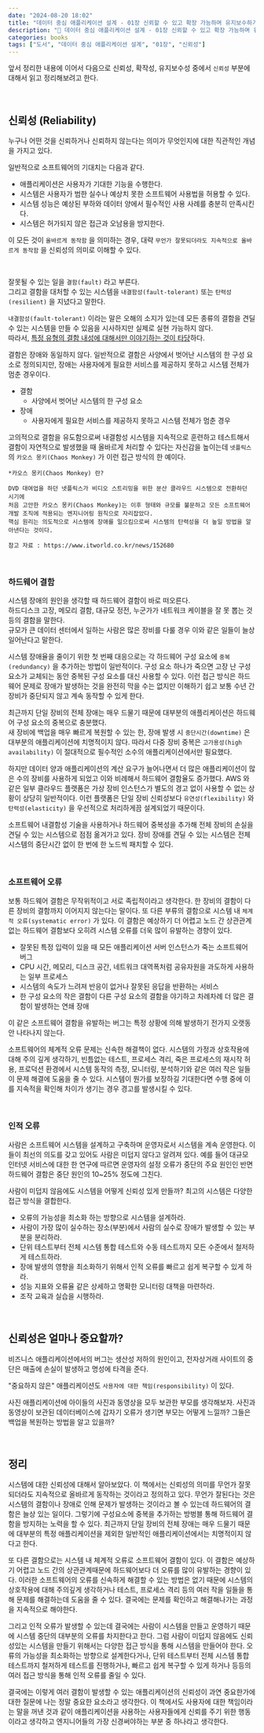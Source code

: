 ```yaml
---
date: "2024-08-20 18:02"
title: "데이터 중심 애플리케이션 설계 - 01장 신뢰할 수 있고 확장 가능하며 유지보수하기 쉬운 애플리케이션 (2) 신뢰성"
description: "📖 데이터 중심 애플리케이션 설계 - 01장 신뢰할 수 있고 확장 가능하며 유지보수하기 쉬운 애플리케이션 읽고 정리하기"
categories: books
tags: ["도서", "데이터 중심 애플리케이션 설계", "01장", "신뢰성"]
---
```


앞서 정리한 내용에 이어서 다음으로 신뢰성, 확작성, 유지보수성 중에서 `신뢰성` 부분에 대해서 읽고 정리해보려고 한다.  

<br>

## 신뢰성 (Reliability) 

누구나 어떤 것을 신뢰하거나 신뢰하지 않는다는 의미가 무엇인지에 대한 직관적인 개념을 가지고 있다.  

일반적으로 소프트웨어의 기대치는 다음과 같다.  

- 애플리케이션은 사용자가 기대한 기능을 수행한다.  
- 시스템은 사용자가 범한 실수나 예상치 못한 소프트웨어 사용법을 허용할 수 있다. 
- 시스템 성능은 예상된 부하와 데이터 양에서 필수적인 사용 사례를 충분히 만족시킨다.  
- 시스템은 허가되지 않은 접근과 오남용을 방지한다.  

이 모든 것이 `올바르게 동작함` 을 의미하는 경우, 대략 `무언가 잘못되더라도 지속적으로 올바르게 동작함` 을 신뢰성의 의미로 이해할 수 있다.  
  
<br>
  
잘못될 수 있는 일을 `결함(fault)` 라고 부른다.  
그리고 결함을 대처할 수 있는 시스템을 `내결함성(fault-tolerant)` 또는 `탄력성(resilient)` 을 지녔다고 말한다.  

`내결함성(fault-tolerant)` 이라는 말은 오해의 소지가 있는데 모든 종류의 결함을 견딜 수 있는 시스템을 만들 수 있음을 시사하지만 실제로 실현 가능하지 않다.  
따라서, <U>특정 유형의 결함 내성에 대해서만 이야기하는 것이 타당</U>하다.  

결함은 장애와 동일하지 않다. 
일반적으로 결함은 사양에서 벗어난 시스템의 한 구성 요소로 정의되지만, 장애는 사용자에게 필요한 서비스를 제공하지 못하고 시스템 전체가 멈춘 경우이다.  

- 결함
    - 사양에서 벗어난 시스템의 한 구성 요소
- 장애
    - 사용자에게 필요한 서비스를 제공하지 못하고 시스템 전체가 멈춘 경우

고의적으로 결함을 유도함으로써 내결함성 시스템을 지속적으로 훈련하고 테스트해서 결함이 자연적으로 발생했을 때 올바르게 처리할 수 있다는 자신감을 높이는데 
`넷플릭스`의 `카오스 몽키(Chaos Monkey)` 가 이런 접근 방식의 한 예이다.  

```text
*카오스 몽키(Chaos Monkey) 란?

DVD 대여업을 하던 넷플릭스가 비디오 스트리밍을 위한 분산 클라우드 시스템으로 전환하던 시기에 
처음 고안한 카오스 몽키(Chaos Monkey)는 이후 형태와 규모를 불문하고 모든 소프트웨어 개발 조직에 적용되는 엔지니어링 원칙으로 자리잡았다.  
핵심 원리는 의도적으로 시스템에 장애를 일으킴으로써 시스템의 탄력성을 더 높일 방법을 알아낸다는 것이다.

참고 자료 : https://www.itworld.co.kr/news/152680
```

<br>

### 하드웨어 결함

시스템 장애의 원인을 생각할 때 하드웨어 결함이 바로 떠오른다.  
하드디스크 고장, 메모리 결함, 대규모 정전, 누군가가 네트워크 케이블을 잘 못 뽑는 것 등의 결함을 말한다.  
규모가 큰 데이터 센터에서 일하는 사람은 많은 장비를 다룰 경우 이와 같은 일들이 늘상 일어난다고 말한다.  

시스템 장애율을 줄이기 위한 첫 번째 대응으로는 각 하드웨어 구성 요소에 `중복(redundancy)` 을 추가하는 방법이 일반적이다.
구성 요소 하나가 죽으면 고장 난 구성 요소가 교체되는 동안 중복된 구성 요소를 대신 사용할 수 있다.
이런 접근 방식은 하드웨어 문제로 장애가 발생하는 것을 완전히 막을 수는 없지만 이해하기 쉽고 보통 수년 간 장비가 중단되지 않고 계속 동작할 수 있게 한다.  

최근까지 단일 장비의 전체 장애는 매우 드물기 때문에 대부분의 애플리케이션은 하드웨어 구성 요소의 중복으로 충분했다.  
새 장비에 백업을 매우 빠르게 복원할 수 있는 한, 장애 발생 시 `중단시간(downtime)` 은 대부분의 애플리케이션에 치명적이지 않다.
따라서 다중 장비 중복은 `고가용성(high availability)` 이 절대적으로 필수적인 소수의 애플리케이션에서만 필요했다.  

하지만 데이터 양과 애플리케이션의 계산 요구가 늘어나면서 더 많은 애플리케이션이 많은 수의 장비를 사용하게 되었고 이와 비례해서 하드웨어 결함율도 증가했다. 
AWS 와 같은 일부 클라우드 플랫폼은 가상 장비 인스턴스가 별도의 경고 없이 사용할 수 없는 상황이 상당히 일반적이다.
이런 플랫폼은 단일 장비 신뢰성보다 `유연성(flexibility)` 와 `탄력성(elasticity)` 을 우선적으로 처리하게끔 설계되었기 때문이다.  

소프트웨어 내결함성 기술을 사용하거나 하드웨어 중복성을 추가해 전체 장비의 손실을 견딜 수 있는 시스템으로 점점 옮겨가고 있다. 
장비 장애를 견딜 수 있는 시스템은 전체 시스템의 중단시간 없이 한 번에 한 노드씩 패치할 수 있다.  

<br>

### 소프트웨어 오류

보통 하드웨어 결함은 무작위적이고 서로 족립적이라고 생각한다. 한 장비의 결함이 다른 장비의 결함까지 이어지지 않는다는 말이다. 
또 다른 부류의 결함으로 시스템 내 `체계적 오류(systematic error)` 가 있다. 이 결함은 예상하기 더 어렵고 노드 간 상관관계 없는 하드웨어 결함보다 오히려 시스템 오류를 더욱 많이 유발하는 경향이 있다.  

- 잘못된 특정 입력이 있을 때 모든 애플리케이션 서버 인스턴스가 죽는 소프트웨어 버그
- CPU 시간, 메모리, 디스크 공간, 네트워크 대역폭처럼 공유자원을 과도하게 사용하는 일부 프로세스
- 시스템의 속도가 느려져 반응이 없거나 잘못된 응답을 반환하는 서비스
- 한 구성 요소의 작은 결함이 다른 구성 요소의 결함을 야기하고 차례차례 더 많은 결함이 발생하는 연쇄 장애

이 같은 소프트웨어 결함을 유발하는 버그는 특정 상황에 의해 발생하기 전가지 오랫동안 나타나지 않는다.  

소프트웨어의 체계적 오류 문제는 신속한 해결책이 없다. 
시스템의 가정과 상호작용에 대해 주의 깊게 생각하기, 빈틈없는 테스트, 프로세스 격리, 죽은 프로세스의 재시작 허용, 프로덕션 환경에서 시스템 동작의 측정, 모니터링, 분석하기와 같은 여러 작은 일들이 문제 해결에 도움을 줄 수 있다.
시스템이 뭔가를 보장하길 기대한다면 수행 중에 이를 지속적을 확인해 차이가 생기는 경우 경고를 발생시킬 수 있다.  

<br>

### 인적 오류

사람은 소프트웨어 시스템을 설계하고 구축하며 운영자로서 시스템을 계속 운영한다. 
이들이 최선의 의도를 갖고 있어도 사람은 미덥지 않다고 알려져 있다.
예를 들어 대규모 인터넷 서비스에 대한 한 연구에 따르면 운영자의 설정 오류가 중단의 주요 원인인 반면 하드웨어 결함은 중단 원인의 10~25% 정도에 그친다.  

사람이 미덥지 않음에도 시스템을 어떻게 신뢰성 있게 만들까? 최고의 시스템은 다양한 접근 방식을 결합한다.  

- 오류의 가능성을 최소화 하는 방향으로 시스템을 설계하라.
- 사람이 가장 많이 실수하는 장소(부분)에서 사람의 실수로 장애가 발생할 수 있는 부분을 분리하라.
- 단위 테스트부터 전체 시스템 통합 테스트와 수동 테스트까지 모든 수준에서 철저하게 테스트하라.
- 장애 발생의 영향을 최소화하기 위해서 인적 오류를 빠르고 쉽게 복구할 수 있게 하라.
- 성능 지표와 오류율 같은 상세하고 명확한 모니터링 대책을 마련하라.
- 조작 교육과 실습을 시행하라.

<br>

## 신뢰성은 얼마나 중요할까?

비즈니스 애플리케이션에서의 버그는 생산성 저하의 원인이고, 전자상거래 사이트의 중단은 매출에 손실이 발생하고 명성에 타격을 준다.  

"중요하지 않은" 애플리케이션도 `사용자에 대한 책임(responsibility)` 이 있다.  

사진 애플리케이션에 아이들의 사진과 동영상을 모두 보관한 부모를 생각해보자. 사진과 동영상이 보관된 데이터베이스에 갑자기 오류가 생기면 부모는 어떻게 느낄까? 그들은 백업을 복원하는 방법을 알고 있을까?  

<br>

## 정리

시스템에 대한 신뢰성에 대해서 알아보았다. 이 책에서는 신뢰성의 의미를 무언가 잘못되더라도 지속적으로 올바르게 동작하는 것이라고 정의하고 있다.
무언가 잘된다는 것은 시스템의 결함이나 장애로 인해 문제가 발생하는 것이라고 볼 수 있는데 하드웨어의 결함은 늘상 있는 일이다. 그렇기에 구성요소에 중복을 추가하는 방벙블 통해 하드웨어 결함을 방지하는 노력을 할 수 있다. 
최근까지 단일 장비의 전체 장애는 매우 드물기 때문에 대부분의 특정 애플리케이션을 제외한 일반적인 애플리케이션에서는 치명적이지 않다고 한다.  

또 다른 결함으로는 시스템 내 체계적 오류로 소프트웨어 결함이 있다. 이 결함은 예상하기 어렵고 노드 간의 상관관계때문에 하드웨어보다 더 오류를 많이 유발하는 경향이 있다. 
이러한 소프트웨어의 오류를 신속하게 해결할 수 있는 방법은 없기 때문에 시스템의 상호작용에 대해 주의깊게 생각하거나 테스트, 프로세스 격리 등의 여러 작을 일들을 통해 문제를 해결하는데 도움을 줄 수 있다. 
결국에는 문제를 확인하고 해결해나가는 과정을 지속적으로 해야한다.  

그리고 인적 오류가 발생할 수 있는데 결국에는 사람이 시스템을 만들고 운영하기 때문에 시스템 중단의 대부분의 오류를 차지한다고 한다. 
그럼 사람이 미덥지 않음에도 신뢰성있는 시스템을 만들기 위해서는 다양한 접근 방식을 통해 시스템을 만들어야 한다. 
오류의 가능성을 최소화하는 방향으로 설계한다거나, 단위 테스트부터 전체 시스템 통합 테스트까지 철저하게 테스트를 진행하거나, 빠르고 쉽게 복구할 수 있게 하거나 등등의 여러 접근 방식을 통해 인적 오류를 줄일 수 있다.  

결국에는 이렇게 여러 결함이 발생할 수 있는 애플리케이션의 신뢰성이 과연 중요한가에 대한 질문에 나는 정말 중요한 요소라고 생각한다. 
이 책에서도 사용자에 대한 책임이라는 말을 꺼낸 것과 같이 애플리케이션을 사용하는 사용자들에게 신뢰를 주기 위한 행동이라고 생각하고 엔지니어들의 가장 신경써야하는 부분 중 하나라고 생각한다.  